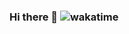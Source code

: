 ### Hi there 👋 ![wakatime](https://wakatime.com/badge/user/828a0150-1863-4c62-baff-1d3d14d5e392.svg)

<!--
**Jeetg57/jeetg57** is a ✨ _special_ ✨ repository because its `README.md` (this file) appears on your GitHub profile.

Here are some ideas to get you started:

- 🔭 I’m currently working on ...
- 🌱 I’m currently learning ...
- 👯 I’m looking to collaborate on ...
- 🤔 I’m looking for help with ...
- 💬 Ask me about ...
- 📫 How to reach me: ...
- 😄 Pronouns: ...
- ⚡ Fun fact: ...
-->
